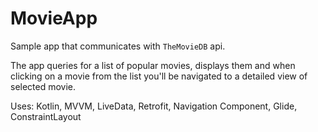 # MovieApp
Sample app that communicates with `TheMovieDB` api. 

The app queries for a list of popular movies, displays them and when clicking on a movie from the list you'll be navigated to a detailed view of selected movie. 

Uses: Kotlin, MVVM, LiveData, Retrofit, Navigation Component, Glide, ConstraintLayout
